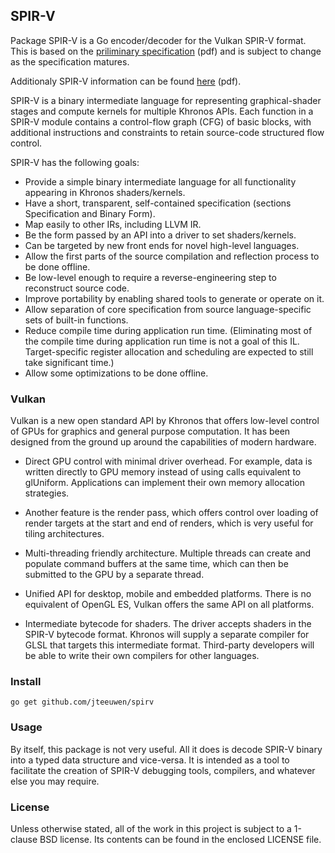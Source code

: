 ## SPIR-V

Package SPIR-V is a Go encoder/decoder for the Vulkan SPIR-V format.
This is based on the [priliminary specification][1] (pdf) and is subject to
change as the specification matures.

Additionaly SPIR-V information can be found [here][2] (pdf).

[1]: https://www.khronos.org/registry/spir-v/specs/1.0/SPIRV.pdf
[2]: https://www.khronos.org/registry/spir-v/

SPIR-V is a binary intermediate language for representing graphical-shader
stages and compute kernels for multiple Khronos APIs. Each function in a SPIR-V
module contains a control-flow graph (CFG) of basic blocks, with additional
instructions and constraints to retain source-code structured flow control.

SPIR-V has the following goals:

* Provide a simple binary intermediate language for all functionality appearing in Khronos shaders/kernels.
* Have a short, transparent, self-contained specification (sections Specification and Binary Form).
* Map easily to other IRs, including LLVM IR.
* Be the form passed by an API into a driver to set shaders/kernels.
* Can be targeted by new front ends for novel high-level languages.
* Allow the first parts of the source compilation and reflection process to be done offline.
* Be low-level enough to require a reverse-engineering step to reconstruct source code.
* Improve portability by enabling shared tools to generate or operate on it.
* Allow separation of core specification from source language-specific sets of built-in functions.
* Reduce compile time during application run time. (Eliminating most of the compile time during application run time is not a goal of this IL. Target-specific register allocation and scheduling are expected to still take significant time.)
* Allow some optimizations to be done offline.


### Vulkan

Vulkan is a new open standard API by Khronos that offers low-level control of
GPUs for graphics and general purpose computation. It has been designed from
the ground up around the capabilities of modern hardware.

* Direct GPU control with minimal driver overhead. For example, data is written
  directly to GPU memory instead of using calls equivalent to glUniform.
  Applications can implement their own memory allocation strategies. 

* Another feature is the render pass, which offers control over loading of
  render targets at the start and end of renders, which is very useful for
  tiling architectures.

* Multi-threading friendly architecture.
  Multiple threads can create and populate command buffers at the same time,
  which can then be submitted to the GPU by a separate thread.

* Unified API for desktop, mobile and embedded platforms.
  There is no equivalent of OpenGL ES, Vulkan offers the same API on all platforms.

* Intermediate bytecode for shaders. The driver accepts shaders in the SPIR-V
  bytecode format. Khronos will supply a separate compiler for GLSL that
  targets this intermediate format. Third-party developers will be able to
  write their own compilers for other languages.


### Install

    go get github.com/jteeuwen/spirv


### Usage

By itself, this package is not very useful. All it does is decode SPIR-V
binary into a typed data structure and vice-versa. It is intended as a tool
to facilitate the creation of SPIR-V debugging tools, compilers, and whatever
else you may require.


### License

Unless otherwise stated, all of the work in this project is subject to a
1-clause BSD license. Its contents can be found in the enclosed LICENSE file.


